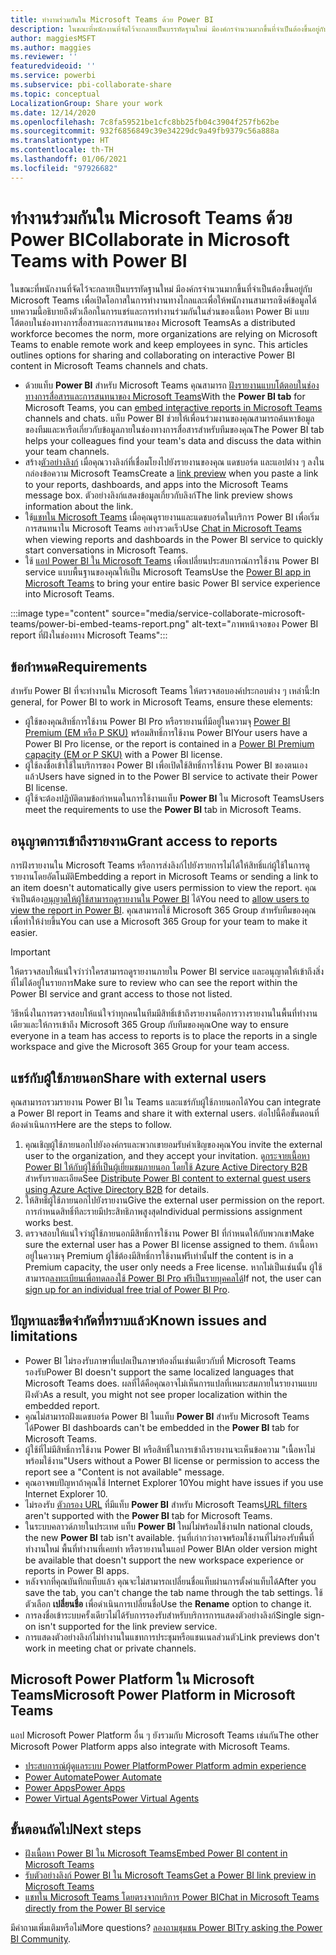 ```yaml
---
title: ทำงานร่วมกันใน Microsoft Teams ด้วย Power BI
description: ในขณะที่พนักงานที่จัดไว้จะกลายเป็นบรรทัดฐานใหม่ มีองค์กรจำนวนมากขึ้นที่จำเป็นต้องขึ้นอยู่กับ Microsoft Teams เพื่อเปิดโอกาสในการทำงานทางไกลและเพื่อให้พนักงานสามารถซิงค์ข้อมูลได้
author: maggiesMSFT
ms.author: maggies
ms.reviewer: ''
featuredvideoid: ''
ms.service: powerbi
ms.subservice: pbi-collaborate-share
ms.topic: conceptual
LocalizationGroup: Share your work
ms.date: 12/14/2020
ms.openlocfilehash: 7c8fa59521be1cfc8bb25fb04c3904f257fb62be
ms.sourcegitcommit: 932f6856849c39e34229dc9a49fb9379c56a888a
ms.translationtype: HT
ms.contentlocale: th-TH
ms.lasthandoff: 01/06/2021
ms.locfileid: "97926682"
---
```

# <a name="collaborate-in-microsoft-teams-with-power-bi"></a><span data-ttu-id="5d149-103">ทำงานร่วมกันใน Microsoft Teams ด้วย Power BI</span><span class="sxs-lookup"><span data-stu-id="5d149-103">Collaborate in Microsoft Teams with Power BI</span></span>

<span data-ttu-id="5d149-104">ในขณะที่พนักงานที่จัดไว้จะกลายเป็นบรรทัดฐานใหม่ มีองค์กรจำนวนมากขึ้นที่จำเป็นต้องขึ้นอยู่กับ Microsoft Teams เพื่อเปิดโอกาสในการทำงานทางไกลและเพื่อให้พนักงานสามารถซิงค์ข้อมูลได้ บทความนี้อธิบายถึงตัวเลือกในการแชร์และการทำงานร่วมกันในส่วนของเนื้อหา Power Bi แบบโต้ตอบในช่องทางการสื่อสารและการสนทนาของ Microsoft Teams</span><span class="sxs-lookup"><span data-stu-id="5d149-104">As a distributed workforce becomes the norm, more organizations are relying on Microsoft Teams to enable remote work and keep employees in sync. This articles outlines options for sharing and collaborating on interactive Power BI content in Microsoft Teams channels and chats.</span></span> 

- <span data-ttu-id="5d149-105">ด้วยแท็บ **Power BI** สำหรับ Microsoft Teams คุณสามารถ [ฝังรายงานแบบโต้ตอบในช่องทางการสื่อสารและการสนทนาของ Microsoft Teams](service-embed-report-microsoft-teams.md)</span><span class="sxs-lookup"><span data-stu-id="5d149-105">With the **Power BI tab** for Microsoft Teams, you can [embed interactive reports in Microsoft Teams](service-embed-report-microsoft-teams.md) channels and chats.</span></span> <span data-ttu-id="5d149-106">แท็บ Power BI ช่วยให้เพื่อนร่วมงานของคุณสามารถค้นหาข้อมูลของทีมและหารือเกี่ยวกับข้อมูลภายในช่องทางการสื่อสารสำหรับทีมของคุณ</span><span class="sxs-lookup"><span data-stu-id="5d149-106">The Power BI tab helps your colleagues find your team's data and discuss the data within your team channels.</span></span> 
- <span data-ttu-id="5d149-107">สร้าง[ตัวอย่างลิงก์](service-teams-link-preview.md) เมื่อคุณวางลิงก์ที่เชื่อมโยงไปยังรายงานของคุณ แดชบอร์ด และแอปต่าง ๆ ลงในกล่องข้อความ Microsoft Teams</span><span class="sxs-lookup"><span data-stu-id="5d149-107">Create a [link preview](service-teams-link-preview.md) when you paste a link to your reports, dashboards, and apps into the Microsoft Teams message box.</span></span> <span data-ttu-id="5d149-108">ตัวอย่างลิงก์แสดงข้อมูลเกี่ยวกับลิงก์</span><span class="sxs-lookup"><span data-stu-id="5d149-108">The link preview shows information about the link.</span></span> 
- <span data-ttu-id="5d149-109">ใช้[แชทใน Microsoft Teams](service-share-report-teams.md) เมื่อคุณดูรายงานและแดชบอร์ดในบริการ Power BI เพื่อเริ่มการสนทนาใน Microsoft Teams อย่างรวดเร็ว</span><span class="sxs-lookup"><span data-stu-id="5d149-109">Use [Chat in Microsoft Teams](service-share-report-teams.md) when viewing reports and dashboards in the Power BI service to quickly start conversations in Microsoft Teams.</span></span>
- <span data-ttu-id="5d149-110">ใช้ [แอป Power BI ใน Microsoft Teams](service-microsoft-teams-app.md) เพื่อเปลี่ยนประสบการณ์การใช้งาน Power BI service แบบพื้นฐานของคุณให้เป็น Microsoft Teams</span><span class="sxs-lookup"><span data-stu-id="5d149-110">Use the [Power BI app in Microsoft Teams](service-microsoft-teams-app.md) to bring your entire basic Power BI service experience into Microsoft Teams.</span></span>
 
:::image type="content" source="media/service-collaborate-microsoft-teams/power-bi-embed-teams-report.png" alt-text="ภาพหน้าจอของ Power BI report ที่ฝังในช่องทาง Microsoft Teams":::

## <a name="requirements"></a><span data-ttu-id="5d149-112">ข้อกำหนด</span><span class="sxs-lookup"><span data-stu-id="5d149-112">Requirements</span></span>

<span data-ttu-id="5d149-113">สำหรับ Power BI ที่จะทำงานใน Microsoft Teams ให้ตรวจสอบองค์ประกอบต่าง ๆ เหล่านี้:</span><span class="sxs-lookup"><span data-stu-id="5d149-113">In general, for Power BI to work in Microsoft Teams, ensure these elements:</span></span>

- <span data-ttu-id="5d149-114">ผู้ใช้ของคุณสิทธิ์การใช้งาน Power BI Pro หรือรายงานที่มีอยู่ในความจุ [Power BI Premium (EM หรือ P SKU)](../admin/service-premium-what-is.md) พร้อมสิทธิ์การใช้งาน Power BI</span><span class="sxs-lookup"><span data-stu-id="5d149-114">Your users have a Power BI Pro license, or the report is contained in a [Power BI Premium capacity (EM or P SKU)](../admin/service-premium-what-is.md) with a Power BI license.</span></span>
- <span data-ttu-id="5d149-115">ผู้ใช้ลงชื่อเข้าใช้ในบริการของ Power BI เพื่อเปิดใช้สิทธิ์การใช้งาน Power BI ของตนเองแล้ว</span><span class="sxs-lookup"><span data-stu-id="5d149-115">Users have signed in to the Power BI service to activate their Power BI license.</span></span>
- <span data-ttu-id="5d149-116">ผู้ใช้จะต้องปฏิบัติตามข้อกำหนดในการใช้งานแท็บ **Power BI** ใน Microsoft Teams</span><span class="sxs-lookup"><span data-stu-id="5d149-116">Users meet the requirements to use the **Power BI** tab in Microsoft Teams.</span></span>

## <a name="grant-access-to-reports"></a><span data-ttu-id="5d149-117">อนุญาตการเข้าถึงรายงาน</span><span class="sxs-lookup"><span data-stu-id="5d149-117">Grant access to reports</span></span>

<span data-ttu-id="5d149-118">การฝังรายงานใน Microsoft Teams หรือการส่งลิงก์ไปยังรายการไม่ได้ให้สิทธิ์แก่ผู้ใช้ในการดูรายงานโดยอัตโนมัติ</span><span class="sxs-lookup"><span data-stu-id="5d149-118">Embedding a report in Microsoft Teams or sending a link to an item doesn't automatically give users permission to view the report.</span></span> <span data-ttu-id="5d149-119">คุณจำเป็นต้อง[อนุญาตให้ผู้ใช้สามารถดูรายงานใน Power BI](service-share-dashboards.md) ได้</span><span class="sxs-lookup"><span data-stu-id="5d149-119">You need to [allow users to view the report in Power BI](service-share-dashboards.md).</span></span> <span data-ttu-id="5d149-120">คุณสามารถใช้ Microsoft 365 Group สำหรับทีมของคุณเพื่อทำให้ง่ายขึ้น</span><span class="sxs-lookup"><span data-stu-id="5d149-120">You can use a Microsoft 365 Group for your team to make it easier.</span></span>

> [!IMPORTANT]
> <span data-ttu-id="5d149-121">ให้ตรวจสอบให้แน่ใจว่าว่าใครสามารถดูรายงานภายใน Power BI service และอนุญาตให้เข้าถึงสิ่งที่ไม่ได้อยู่ในรายการ</span><span class="sxs-lookup"><span data-stu-id="5d149-121">Make sure to review who can see the report within the Power BI service and grant access to those not listed.</span></span>

<span data-ttu-id="5d149-122">วิธีหนึ่งในการตรวจสอบให้แน่ใจว่าทุกคนในทีมมีสิทธิ์เข้าถึงรายงานคือการวางรายงานในพื้นที่ทำงานเดียวและให้การเข้าถึง Microsoft 365 Group กับทีมของคุณ</span><span class="sxs-lookup"><span data-stu-id="5d149-122">One way to ensure everyone in a team has access to reports is to place the reports in a single workspace and give the Microsoft 365 Group for your team access.</span></span>

## <a name="share-with-external-users"></a><span data-ttu-id="5d149-123">แชร์กับผู้ใช้ภายนอก</span><span class="sxs-lookup"><span data-stu-id="5d149-123">Share with external users</span></span>

<span data-ttu-id="5d149-124">คุณสามารถรวมรายงาน Power BI ใน Teams และแชร์กับผู้ใช้ภายนอกได้</span><span class="sxs-lookup"><span data-stu-id="5d149-124">You can integrate a Power BI report in Teams and share it with external users.</span></span> <span data-ttu-id="5d149-125">ต่อไปนี้คือขั้นตอนที่ต้องดำเนินการ</span><span class="sxs-lookup"><span data-stu-id="5d149-125">Here are the steps to follow.</span></span>

1.  <span data-ttu-id="5d149-126">คุณเชิญผู้ใช้ภายนอกไปยังองค์กรและพวกเขายอมรับคำเชิญของคุณ</span><span class="sxs-lookup"><span data-stu-id="5d149-126">You invite the external user to the organization, and they accept your invitation.</span></span> <span data-ttu-id="5d149-127">ดู[กระจายเนื้อหา Power BI ให้กับผู้ใช้ที่เป็นผู้เยี่ยมชมภายนอก โดยใช้ Azure Active Directory B2B](../guidance/whitepaper-azure-b2b-power-bi.md) สำหรับรายละเอียด</span><span class="sxs-lookup"><span data-stu-id="5d149-127">See [Distribute Power BI content to external guest users using Azure Active Directory B2B](../guidance/whitepaper-azure-b2b-power-bi.md) for details.</span></span>
2.  <span data-ttu-id="5d149-128">ให้สิทธิ์ผู้ใช้ภายนอกไปยังรายงาน</span><span class="sxs-lookup"><span data-stu-id="5d149-128">Give the external user permission on the report.</span></span> <span data-ttu-id="5d149-129">การกำหนดสิทธิ์ทีละรายมีประสิทธิภาพสูงสุด</span><span class="sxs-lookup"><span data-stu-id="5d149-129">Individual permissions assignment works best.</span></span>
3.  <span data-ttu-id="5d149-130">ตรวจสอบให้แน่ใจว่าผู้ใช้ภายนอกมีสิทธิ์การใช้งาน Power BI ที่กำหนดให้กับพวกเขา</span><span class="sxs-lookup"><span data-stu-id="5d149-130">Make sure the external user has a Power BI license assigned to them.</span></span> <span data-ttu-id="5d149-131">ถ้าเนื้อหาอยู่ในความจุ Premium ผู้ใช้ต้องมีสิทธิ์การใช้งานฟรีเท่านั้น</span><span class="sxs-lookup"><span data-stu-id="5d149-131">If the content is in a Premium capacity, the user only needs a Free license.</span></span> <span data-ttu-id="5d149-132">หากไม่เป็นเช่นนั้น ผู้ใช้สามารถ[ลงทะเบียนเพื่อทดลองใช้ Power BI Pro ฟรีเป็นรายบุคคลได้](../fundamentals/service-self-service-signup-for-power-bi.md#sign-up-for-an-individual-trial-of-power-bi-pro)</span><span class="sxs-lookup"><span data-stu-id="5d149-132">If not, the user can [sign up for an individual free trial of Power BI Pro](../fundamentals/service-self-service-signup-for-power-bi.md#sign-up-for-an-individual-trial-of-power-bi-pro).</span></span>

## <a name="known-issues-and-limitations"></a><span data-ttu-id="5d149-133">ปัญหาและขีดจำกัดที่ทราบแล้ว</span><span class="sxs-lookup"><span data-stu-id="5d149-133">Known issues and limitations</span></span>

- <span data-ttu-id="5d149-134">Power BI ไม่รองรับภาษาที่แปลเป็นภาษาท้องถิ่นเช่นเดียวกับที่ Microsoft Teams รองรับ</span><span class="sxs-lookup"><span data-stu-id="5d149-134">Power BI doesn't support the same localized languages that Microsoft Teams does.</span></span> <span data-ttu-id="5d149-135">ผลที่ได้คือคุณอาจไม่เห็นการแปลที่เหมาะสมภายในรายงานแบบฝังตัว</span><span class="sxs-lookup"><span data-stu-id="5d149-135">As a result, you might not see proper localization within the embedded report.</span></span>
- <span data-ttu-id="5d149-136">คุณไม่สามารถฝังแดชบอร์ด Power BI ในแท็บ **Power BI** สำหรับ Microsoft Teams ได้</span><span class="sxs-lookup"><span data-stu-id="5d149-136">Power BI dashboards can't be embedded in the **Power BI** tab for Microsoft Teams.</span></span>
- <span data-ttu-id="5d149-137">ผู้ใช้ที่ไม่มีสิทธิ์การใช้งาน Power BI หรือสิทธิ์ในการเข้าถึงรายงานจะเห็นข้อความ "เนื้อหาไม่พร้อมใช้งาน"</span><span class="sxs-lookup"><span data-stu-id="5d149-137">Users without a Power BI license or permission to access the report see a "Content is not available" message.</span></span>
- <span data-ttu-id="5d149-138">คุณอาจพบปัญหาถ้าคุณใช้ Internet Explorer 10</span><span class="sxs-lookup"><span data-stu-id="5d149-138">You might have issues if you use Internet Explorer 10.</span></span> <!--You can look at the [browsers support for Power BI](../fundamentals/power-bi-browsers.md) and for [Microsoft 365](https://products.office.com/office-system-requirements#Browsers-section). -->
- <span data-ttu-id="5d149-139">ไม่รองรับ [ตัวกรอง URL](service-url-filters.md) ที่มีแท็บ **Power BI** สำหรับ Microsoft Teams</span><span class="sxs-lookup"><span data-stu-id="5d149-139">[URL filters](service-url-filters.md) aren't supported with the **Power BI** tab for Microsoft Teams.</span></span>
- <span data-ttu-id="5d149-140">ในระบบคลาวด์ภายในประเทศ แท็บ **Power BI** ใหม่ไม่พร้อมใช้งาน</span><span class="sxs-lookup"><span data-stu-id="5d149-140">In national clouds, the new **Power BI** tab isn't available.</span></span> <span data-ttu-id="5d149-141">รุ่นที่เก่ากว่าอาจพร้อมใช้งานที่ไม่รองรับพื้นที่ทำงานใหม่ พื้นที่ทำงานที่เคยทำ หรือรายงานในแอป Power BI</span><span class="sxs-lookup"><span data-stu-id="5d149-141">An older version might be available that doesn't support the new workspace experience or reports in Power BI apps.</span></span>
- <span data-ttu-id="5d149-142">หลังจากที่คุณบันทึกแท็บแล้ว คุณจะไม่สามารถเปลี่ยนชื่อแท็บผ่านการตั้งค่าแท็บได้</span><span class="sxs-lookup"><span data-stu-id="5d149-142">After you save the tab, you can't change the tab name through the tab settings.</span></span> <span data-ttu-id="5d149-143">ใช้ตัวเลือก **เปลี่ยนชื่อ** เพื่อดำเนินการเปลี่ยนชื่อ</span><span class="sxs-lookup"><span data-stu-id="5d149-143">Use the **Rename** option to change it.</span></span>
- <span data-ttu-id="5d149-144">การลงชื่อเข้าระบบครั้งเดียวไม่ได้รับการรองรับสำหรับบริการการแสดงตัวอย่างลิงก์</span><span class="sxs-lookup"><span data-stu-id="5d149-144">Single sign-on isn't supported for the link preview service.</span></span>
- <span data-ttu-id="5d149-145">การแสดงตัวอย่างลิงก์ไม่ทำงานในแชทการประชุมหรือแชนเนลส่วนตัว</span><span class="sxs-lookup"><span data-stu-id="5d149-145">Link previews don't work in meeting chat or private channels.</span></span>

## <a name="microsoft-power-platform-in-microsoft-teams"></a><span data-ttu-id="5d149-146">Microsoft Power Platform ใน Microsoft Teams</span><span class="sxs-lookup"><span data-stu-id="5d149-146">Microsoft Power Platform in Microsoft Teams</span></span>

<span data-ttu-id="5d149-147">แอป Microsoft Power Platform อื่น ๆ ยังรวมกับ Microsoft Teams เช่นกัน</span><span class="sxs-lookup"><span data-stu-id="5d149-147">The other Microsoft Power Platform apps also integrate with Microsoft Teams.</span></span>

- [<span data-ttu-id="5d149-148">ประสบการณ์ผู้ดูแลระบบ Power Platform</span><span class="sxs-lookup"><span data-stu-id="5d149-148">Power Platform admin experience</span></span>](/power-platform/admin/about-teams-environment)
- [<span data-ttu-id="5d149-149">Power  Automate</span><span class="sxs-lookup"><span data-stu-id="5d149-149">Power Automate</span></span>](/power-automate/teams/overview)
- [<span data-ttu-id="5d149-150">Power Apps</span><span class="sxs-lookup"><span data-stu-id="5d149-150">Power Apps</span></span>](/powerapps/teams/overview)
- [<span data-ttu-id="5d149-151">Power Virtual Agents</span><span class="sxs-lookup"><span data-stu-id="5d149-151">Power Virtual Agents</span></span>](/power-virtual-agents/)

## <a name="next-steps"></a><span data-ttu-id="5d149-152">ขั้นตอนถัดไป</span><span class="sxs-lookup"><span data-stu-id="5d149-152">Next steps</span></span>

- [<span data-ttu-id="5d149-153">ฝังเนื้อหา Power BI ใน Microsoft Teams</span><span class="sxs-lookup"><span data-stu-id="5d149-153">Embed Power BI content in Microsoft Teams</span></span>](service-embed-report-microsoft-teams.md)
- [<span data-ttu-id="5d149-154">รับตัวอย่างลิงก์ Power BI ใน Microsoft Teams</span><span class="sxs-lookup"><span data-stu-id="5d149-154">Get a Power BI link preview in Microsoft Teams</span></span>](service-teams-link-preview.md)
- [<span data-ttu-id="5d149-155">แชทใน Microsoft Teams โดยตรงจากบริการ Power BI</span><span class="sxs-lookup"><span data-stu-id="5d149-155">Chat in Microsoft Teams directly from the Power BI service</span></span>](service-share-report-teams.md)

<span data-ttu-id="5d149-156">มีคำถามเพิ่มเติมหรือไม่</span><span class="sxs-lookup"><span data-stu-id="5d149-156">More questions?</span></span> <span data-ttu-id="5d149-157">[ลองถามชุมชน Power BI](https://community.powerbi.com/)</span><span class="sxs-lookup"><span data-stu-id="5d149-157">[Try asking the Power BI Community](https://community.powerbi.com/).</span></span>
